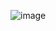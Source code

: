 ![image](https://github.com/patilrajvardhan27/taxi_DataAnalysis/assets/87635975/3836c5bc-4ef3-42b1-8fcc-5e931796ee6a)
